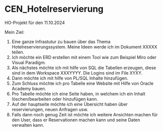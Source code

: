 # CEN_Hotelreservierung
HO-Projekt für den 11.10.2024

Mein Ziel:
1. Eine ganze Infrastutur zu bauen über das Thema Hotelreservierungssystem. Meine Ideen werde ich im Dokument XXXXX teilen.
2. Ich möchte ein ERD erstellen mit einem Tool wie zum Beispiel Miro oder Visual Paradigm.
3. Als nächstes möchte ich mit hilfe von SQL die Tabellen erzeugen, diese sind in dem Workspace XXXYYYY. Die Logins sind im File XYXY.
4. Dann möchte ich mit hilfe von PL/SQL Inhalte hinzufügen.
5. Zum Schluss möchte ich pro Tabelle eine Website mit Hilfe von Oracle Academy bauen.
6. Pro Tabelle möchte ich eine Seite haben, in welchem ich ein Inhalt löschen/bearbeiten oder hinzufügen kann.
7. Auf der hauptseite möchte ich eine Übersicht haben über reservierungen, neuen Anfragen usw.
8. Falls dann noch genug Zeit ist möchte ich weitere Ansichten machen für den User, dass er Reservationen machen kann und seine Daten verwalten kann.

